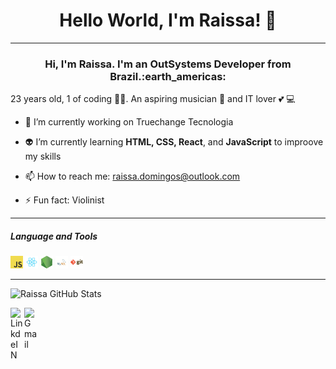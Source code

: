 
 <h1 align="center"> Hello World, I'm Raissa! 👋 </h1>

<!--
**Rayssawoods/rayssawoods** is a ✨ _special_ ✨ repository because its `README.md` (this file) appears on your GitHub profile.-->

---
<h3 align="center"> Hi, I'm Raissa. I'm an OutSystems Developer from Brazil.:earth_americas: </h3> 

23 years old, 1 of coding 👶🏻. An aspiring musician :violin: and IT lover :two_hearts: :computer: 


- 🔭 I’m currently working on Truechange Tecnologia

- 👽 I’m currently learning **HTML, CSS, React**, and  **JavaScript** to improove my skills

- 📫 How to reach me: raissa.domingos@outlook.com

- ⚡ Fun fact: Violinist 


---
##### Language and Tools #####

<code><img height="20" src="https://raw.githubusercontent.com/github/explore/80688e429a7d4ef2fca1e82350fe8e3517d3494d/topics/javascript/javascript.png"></code>
<code><img height="20" src="https://raw.githubusercontent.com/github/explore/80688e429a7d4ef2fca1e82350fe8e3517d3494d/topics/react/react.png"></code>
<code><img height="20" src="https://raw.githubusercontent.com/github/explore/80688e429a7d4ef2fca1e82350fe8e3517d3494d/topics/nodejs/nodejs.png"></code>
<code><img height="20" src="https://raw.githubusercontent.com/github/explore/80688e429a7d4ef2fca1e82350fe8e3517d3494d/topics/mysql/mysql.png"></code>
<code><img height="20" src="https://raw.githubusercontent.com/github/explore/80688e429a7d4ef2fca1e82350fe8e3517d3494d/topics/git/git.png"></code>


---

 ![Raissa GitHub Stats](https://github-readme-stats.vercel.app/api?username=rayssawoods&show_icons=true)
 
 <a target="_blank" href="https://www.linkedin.com/in/raissa-arantes-a49264118/">
  <img align="left" alt="LinkdeIN" width="22px" src="https://cdn.jsdelivr.net/npm/simple-icons@v3/icons/linkedin.svg" />
</a>
<a target="_blank" href="mailto:rayssa.hcl@gmail.com">
  <img align="left" alt="Gmail" width="22px" src="https://cdn.jsdelivr.net/npm/simple-icons@v3/icons/gmail.svg" />
</a>
